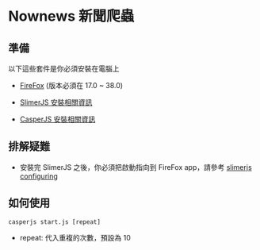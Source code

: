 # Nownews 新聞爬蟲

## 準備

以下這些套件是你必須安裝在電腦上

- [FireFox](https://download.mozilla.org/?product=firefox-38.0-SSL&os=osx&lang=zh-TW) (版本必須在 17.0 ~ 38.0)

- [SlimerJS 安裝相關資訊](https://slimerjs.org/download.html)

- [CasperJS 安裝相關資訊](http://docs.casperjs.org/en/latest/installation.html)

## 排解疑難

- 安裝完 SlimerJS 之後，你必須把啟動指向到 FireFox app，請參考 [slimerjs configuring](https://docs.slimerjs.org/current/installation.html#configuring-slimerjs)

## 如何使用

`casperjs start.js [repeat]`

- repeat: 代入重複的次數，預設為 10